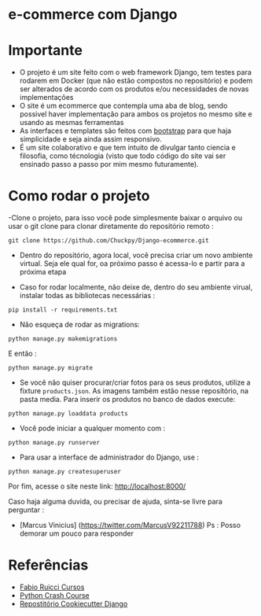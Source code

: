 # e-commerce com Django

# Importante

- O projeto é um site feito com o web framework Django, tem testes para rodarem em Docker (que não estão compostos no repositório) e podem ser alterados de acordo com os produtos e/ou necessidades de novas implementações
- O site é um ecommerce que contempla uma aba de blog, sendo possivel haver implementação para ambos os projetos no mesmo site e usando as mesmas ferramentas
- As interfaces e templates são feitos com [bootstrap](https://getbootstrap.com/docs/4.0/examples/) para que haja simplicidade e seja ainda assim responsivo.
- É um site colaborativo e que tem intuito de divulgar tanto ciencia e filosofia, como técnologia (visto que todo código do site vai ser ensinado passo a passo por mim mesmo futuramente).


# Como rodar o projeto

-Clone o projeto, para isso você pode simplesmente baixar o arquivo ou usar o git clone para clonar diretamente do repositório remoto :
```
git clone https://github.com/Chuckpy/Django-ecommerce.git
```
- Dentro do repositório, agora local, você precisa criar um novo ambiente virtual. Seja ele qual for, oa próximo passo é acessa-lo e partir para a próxima etapa


- Caso for rodar localmente, não deixe de, dentro do seu ambiente virual, instalar todas as bibliotecas necessárias :
```
pip install -r requirements.txt
```

- Não esqueça de rodar as migrations:
```
python manage.py makemigrations
```
E então :
```
python manage.py migrate
```

- Se você não quiser procurar/criar fotos para os seus produtos, utilize a fixture `products.json`. As imagens também estão nesse repositório, na pasta media. Para inserir os produtos no banco de dados execute:
```
python manage.py loaddata products
```
- Você pode iniciar a qualquer momento com : 
```
python manage.py runserver
```

- Para usar a interface de administrador do Django, use :
```
python manage.py createsuperuser
```



Por fim, acesse o site neste link: [http://localhost:8000/](http://localhost:8000/)

Caso haja alguma duvida, ou precisar de ajuda, sinta-se livre para perguntar :

- [Marcus Vinicius] (https://twitter.com/MarcusV92211788)
Ps : Posso demorar um pouco para responder
 

# Referências

- [Fabio Ruicci Cursos](https://www.fabioruicci.com.br/)
- [Python Crash Course](https://www.amazon.com.br/Python-Crash-Course-Eric-Matthes/dp/1593279280)
- [Repostitório Cookiecutter Django](https://github.com/pydanny/cookiecutter-django)